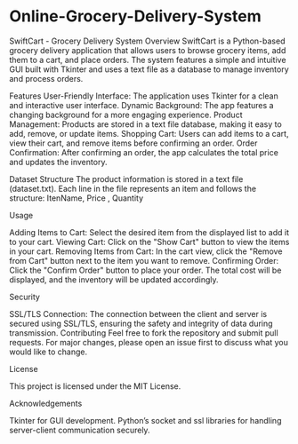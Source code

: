 # Online-Grocery-Delivery-System
SwiftCart - Grocery Delivery System
Overview
SwiftCart is a Python-based grocery delivery application that allows users to browse grocery items, add them to a cart, and place orders. The system features a simple and intuitive GUI built with Tkinter and uses a text file as a database to manage inventory and process orders.

Features
User-Friendly Interface: The application uses Tkinter for a clean and interactive user interface.
Dynamic Background: The app features a changing background for a more engaging experience.
Product Management: Products are stored in a text file database, making it easy to add, remove, or update items.
Shopping Cart: Users can add items to a cart, view their cart, and remove items before confirming an order.
Order Confirmation: After confirming an order, the app calculates the total price and updates the inventory.

Dataset Structure
The product information is stored in a text file (dataset.txt). Each line in the file represents an item and follows the structure:
ItenName, Price , Quantity


Usage

Adding Items to Cart:
Select the desired item from the displayed list to add it to your cart.
Viewing Cart:
Click on the "Show Cart" button to view the items in your cart.
Removing Items from Cart:
In the cart view, click the "Remove from Cart" button next to the item you want to remove.
Confirming Order:
Click the "Confirm Order" button to place your order. The total cost will be displayed, and the inventory will be updated accordingly.


Security

SSL/TLS Connection:
The connection between the client and server is secured using SSL/TLS, ensuring the safety and integrity of data during transmission.
Contributing
Feel free to fork the repository and submit pull requests. For major changes, please open an issue first to discuss what you would like to change.


License

This project is licensed under the MIT License.


Acknowledgements

Tkinter for GUI development.
Python’s socket and ssl libraries for handling server-client communication securely.
